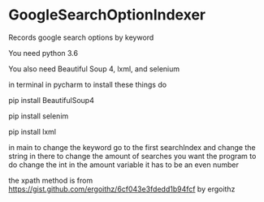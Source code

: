 # GoogleSearchOptionIndexer
Records google search options by keyword

You need python 3.6

You also need Beautiful Soup 4, lxml, and selenium

in terminal in pycharm to install these things do

pip install BeautifulSoup4

pip install selenim

pip install lxml

in main to change the keyword go to the first searchIndex and change the string in there
to change the amount of searches you want the program to do change the int in the amount variable it has to be an even number

the xpath method is from https://gist.github.com/ergoithz/6cf043e3fdedd1b94fcf by ergoithz
